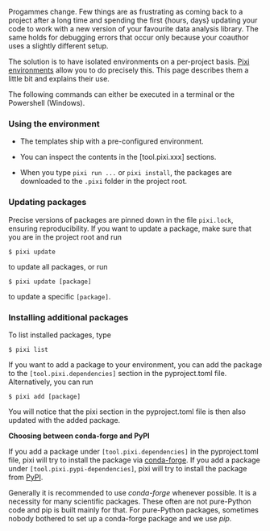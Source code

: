 Progammes change. Few things are as frustrating as coming back to a project after a long
time and spending the first {hours, days} updating your code to work with a new version
of your favourite data analysis library. The same holds for debugging errors that occur
only because your coauthor uses a slightly different setup.

The solution is to have isolated environments on a per-project basis.
[Pixi environments](https://pixi.sh/latest/tutorials/python/) allow you to do precisely
this. This page describes them a little bit and explains their use.

The following commands can either be executed in a terminal or the Powershell (Windows).

### Using the environment

- The templates ship with a pre-configured environment.

- You can inspect the contents in the [tool.pixi.xxx] sections.

- When you type `pixi run ...` or `pixi install`, the packages are downloaded to the
  `.pixi` folder in the project root.

### Updating packages

Precise versions of packages are pinned down in the file `pixi.lock`, ensuring
reproducibility. If you want to update a package, make sure that you are in the project
root and run

```console
$ pixi update
```

to update all packages, or run

```console
$ pixi update [package]
```

to update a specific `[package]`.

### Installing additional packages

To list installed packages, type

```console
$ pixi list
```

If you want to add a package to your environment, you can add the package to the
`[tool.pixi.dependencies]` section in the pyproject.toml file. Alternatively, you can
run

```console
$ pixi add [package]
```

You will notice that the pixi section in the pyproject.toml file is then also updated
with the added package.

**Choosing between conda-forge and PyPI**

If you add a package under `[tool.pixi.dependencies]` in the pyproject.toml file, pixi
will try to install the package via [conda-forge](https://conda-forge.org/). If you add
a package under `[tool.pixi.pypi-dependencies]`, pixi will try to install the package
from [PyPI](https://pypi.org/).

Generally it is recommended to use *conda-forge* whenever possible. It is a necessity
for many scientific packages. These often are not pure-Python code and pip is built
mainly for that. For pure-Python packages, sometimes nobody bothered to set up a
conda-forge package and we use *pip*.
